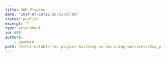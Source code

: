 ```yaml
---
title: 3WP_Plugins
date: '2014-07-10T12:36:41-07:00'
status: publish
excerpt: ''
type: attachment
id: 680
authors:
    - gpadmin
path: /other-notable-lms-plugins-building-an-lms-using-wordpress/3wp_plugins
---
```

<!DOCTYPE html PUBLIC "-//W3C//DTD HTML 4.0 Transitional//EN" "http://www.w3.org/TR/REC-html40/loose.dtd">
<?xml encoding="UTF-8">
